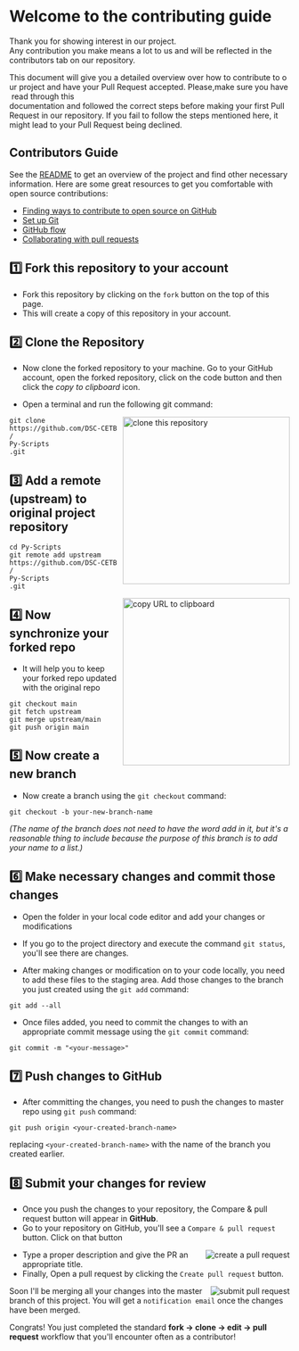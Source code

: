# Welcome to the contributing guide

Thank you for showing interest in our project. Any contribution you make means a lot to us and will be reflected in the contributors tab on our repository.

This document will give you a detailed overview over how to contribute to our project and have your Pull Request accepted. Please,make sure you have read through this documentation and followed the correct steps before making your first Pull Request in our repository. If you fail to follow the steps mentioned here, it might lead to your Pull Request being declined.


## **Contributors Guide**

See the [README](https://github.com/DSC-CETB/Python_Menu_Bot/blob/master/README.md) to get an overview of the project and find other necessary information. Here are some great resources to get you comfortable with open source contributions:
- [Finding ways to contribute to open source on GitHub](https://docs.github.com/en/get-started/exploring-projects-on-github/finding-ways-to-contribute-to-open-source-on-github)
- [Set up Git](https://docs.github.com/en/get-started/quickstart/set-up-git)
- [GitHub flow](https://docs.github.com/en/get-started/quickstart/github-flow)
- [Collaborating with pull requests](https://docs.github.com/en/github/collaborating-with-pull-requests)



## 1️⃣ **Fork this repository to your account** </br>

* Fork this repository by clicking on the `fork` button on the top of this page.
* This will create a copy of this repository in your account.

## 2️⃣ **Clone the Repository**

* Now clone the forked repository to your machine. Go to your GitHub account, open the forked repository, click on the code button and then click the _copy to clipboard_ icon.

* Open a terminal and run the following git command:

<img align="right" width="300" src="https://firstcontributions.github.io/assets/Readme/clone.png" alt="clone this repository" />

```
git clone https://github.com/DSC-CETB
/
Py-Scripts
.git
```

## 3️⃣ **Add a remote (upstream) to original project repository**

```
cd Py-Scripts
git remote add upstream https://github.com/DSC-CETB
/
Py-Scripts
.git
```

<img align="right" width="300" src="https://firstcontributions.github.io/assets/Readme/copy-to-clipboard.png" alt="copy URL to clipboard" />

## 4️⃣ **Now synchronize your forked repo**

* It will help you to keep your forked repo updated with the original repo

```
git checkout main
git fetch upstream
git merge upstream/main
git push origin main
```

## 5️⃣ **Now create a new branch**

* Now create a branch using the `git checkout` command:

```
git checkout -b your-new-branch-name
```

_(The name of the branch does not need to have the word add in it, but it's a reasonable thing to include because the purpose of this branch is to add your name to a list.)_

## 6️⃣ **Make necessary changes and commit those changes**

* Open the folder in your local code editor and add your changes or modifications

* If you go to the project directory and execute the command `git status`, you'll see there are changes.

* After making changes or modification on to your code locally, you need to add these files to the staging area. Add those changes to the branch you just created using the `git add` command:

```
git add --all
```

* Once files added, you need to commit the changes to with an appropriate commit message using the `git commit` command:

```
git commit -m "<your-message>"
```

## 7️⃣ **Push changes to GitHub**

* After committing the changes, you need to push the changes to master repo using `git push` command:

```
git push origin <your-created-branch-name>
```

replacing `<your-created-branch-name>` with the name of the branch you created earlier.

## 8️⃣ **Submit your changes for review**

* Once you push the changes to your repository, the Compare & pull request button will appear in **GitHub**.</br>
* Go to your repository on GitHub, you'll see a `Compare & pull request` button. Click on that button
<img style="float: right;" src="https://firstcontributions.github.io/assets/Readme/compare-and-pull.png" alt="create a pull request" />

* Type a proper description and give the PR an appropriate title. 
* Finally, Open a pull request by clicking the `Create pull request` button.

<img style="float: right;" src="https://firstcontributions.github.io/assets/Readme/submit-pull-request.png" alt="submit pull request" />

Soon I'll be merging all your changes into the master branch of this project. You will get a `notification email` once the changes have been merged.

Congrats! You just completed the standard **fork -> clone -> edit -> pull request** workflow that you'll encounter often as a contributor!